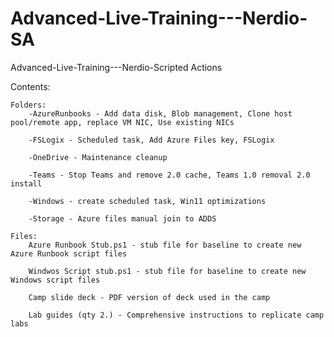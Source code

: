 # Advanced-Live-Training---Nerdio-SA
Advanced-Live-Training---Nerdio-Scripted Actions

Contents:

    Folders:
        -AzureRunbooks - Add data disk, Blob management, Clone host pool/remote app, replace VM NIC, Use existing NICs

        -FSLogix - Scheduled task, Add Azure Files key, FSLogix

        -OneDrive - Maintenance cleanup

        -Teams - Stop Teams and remove 2.0 cache, Teams 1.0 removal 2.0 install

        -Windows - create scheduled task, Win11 optimizations

        -Storage - Azure files manual join to ADDS

    Files:
        Azure Runbook Stub.ps1 - stub file for baseline to create new Azure Runbook script files

        Windwos Script stub.ps1 - stub file for baseline to create new Windows script files

        Camp slide deck - PDF version of deck used in the camp

        Lab guides (qty 2.) - Comprehensive instructions to replicate camp labs

